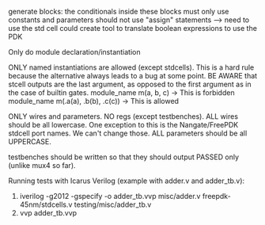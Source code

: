 generate blocks: the conditionals inside these blocks must only use constants and parameters
should not use "assign" statements --> need to use the std cell
could create tool to translate boolean expressions to use the PDK

Only do module declaration/instantiation

ONLY named instantiations are allowed (except stdcells). This is a hard rule because the alternative always leads to a bug at some point.
BE AWARE that stcell outputs are the last argument, as opposed to the first argument as in the case of builtin gates.
module_name m(a, b, c) -> This is forbidden
module_name m(.a(a), .b(b), .c(c)) -> This is allowed

ONLY wires and parameters. NO regs (except testbenches).
ALL wires should be all lowercase. One exception to this is the Nangate/FreePDK stdcell port names. We can't change those.
ALL parameters should be all UPPERCASE.

testbenches should be written so that they should output PASSED only (unlike mux4 so far).

Running tests with Icarus Verilog (example with adder.v and adder_tb.v):

1. iverilog -g2012 -gspecify -o adder_tb.vvp misc/adder.v freepdk-45nm/stdcells.v testing/misc/adder_tb.v
2. vvp adder_tb.vvp